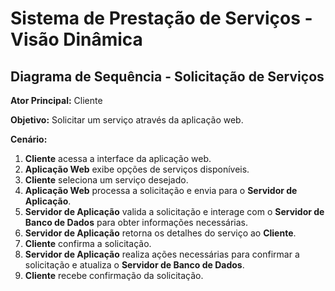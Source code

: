 # Sistema de Prestação de Serviços - Visão Dinâmica

## Diagrama de Sequência - Solicitação de Serviços

**Ator Principal:** Cliente

**Objetivo:** Solicitar um serviço através da aplicação web.

**Cenário:**

1. **Cliente** acessa a interface da aplicação web.
2. **Aplicação Web** exibe opções de serviços disponíveis.
3. **Cliente** seleciona um serviço desejado.
4. **Aplicação Web** processa a solicitação e envia para o **Servidor de Aplicação**.
5. **Servidor de Aplicação** valida a solicitação e interage com o **Servidor de Banco de Dados** para obter informações necessárias.
6. **Servidor de Aplicação** retorna os detalhes do serviço ao **Cliente**.
7. **Cliente** confirma a solicitação.
8. **Servidor de Aplicação** realiza ações necessárias para confirmar a solicitação e atualiza o **Servidor de Banco de Dados**.
9. **Cliente** recebe confirmação da solicitação.


